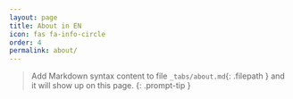 ```yaml
---
layout: page
title: About in EN
icon: fas fa-info-circle
order: 4
permalink: about/
---
```


> Add Markdown syntax content to file `_tabs/about.md`{: .filepath } and it will show up on this page.
{: .prompt-tip }
